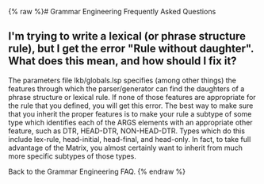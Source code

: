 {% raw %}# Grammar Engineering Frequently Asked Questions

## I'm trying to write a lexical (or phrase structure rule), but I get the error "Rule without daughter". What does this mean, and how should I fix it?

The parameters file lkb/globals.lsp specifies (among other things) the
features through which the parser/generator can find the daughters of a
phrase structure or lexical rule. If none of those features are
appropriate for the rule that you defined, you will get this error. The
best way to make sure that you inherit the proper features is to make
your rule a subtype of some type which identifies each of the ARGS
elements with an appropriate other feature, such as DTR, HEAD-DTR,
NON-HEAD-DTR. Types which do this include lex-rule, head-initial,
head-final, and head-only. In fact, to take full advantage of the
Matrix, you almost certainly want to inherit from much more specific
subtypes of those types.

Back to the Grammar Engineering FAQ.
<update date omitted for speed>{% endraw %}